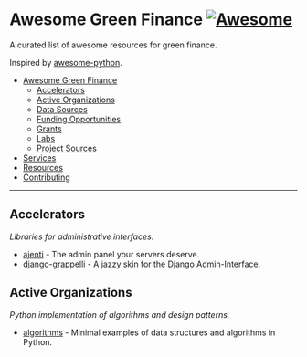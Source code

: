 # Awesome Green Finance [![Awesome](https://cdn.rawgit.com/sindresorhus/awesome/d7305f38d29fed78fa85652e3a63e154dd8e8829/media/badge.svg)](https://github.com/sindresorhus/awesome)

A curated list of awesome resources for green finance.

Inspired by [awesome-python](https://github.com/vinta/awesome-python).

- [Awesome Green Finance](#awesome-green-finance)
    - [Accelerators](#accelerators)
    - [Active Organizations](#active-organizations)
    - [Data Sources](#algorithms-and-design-patterns)
    - [Funding Opportunities](#authentication)
    - [Grants](#built-in-classes-enhancement)
    - [Labs](#built-in-classes-enhancement)
    - [Project Sources](#admin-panels)
- [Services](#awesome-green-finance)
- [Resources](#awesome-green-finance)
- [Contributing](#awesome-green-finance)
    
---

## Accelerators

*Libraries for administrative interfaces.*

* [ajenti](https://github.com/ajenti/ajenti) - The admin panel your servers deserve.
* [django-grappelli](https://grappelliproject.com/) - A jazzy skin for the Django Admin-Interface.


## Active Organizations

*Python implementation of algorithms and design patterns.*

* [algorithms](https://github.com/keon/algorithms) - Minimal examples of data structures and algorithms in Python.
